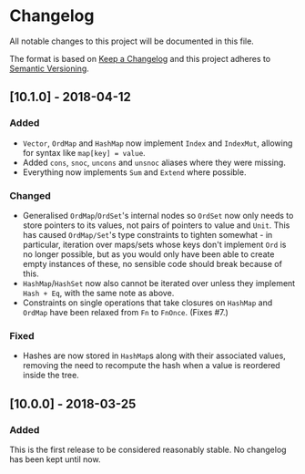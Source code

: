 # Changelog

All notable changes to this project will be documented in this file.

The format is based on [Keep a
Changelog](http://keepachangelog.com/en/1.0.0/) and this project
adheres to [Semantic Versioning](http://semver.org/spec/v2.0.0.html).

## [10.1.0] - 2018-04-12
### Added

* `Vector`, `OrdMap` and `HashMap` now implement `Index` and
  `IndexMut`, allowing for syntax like `map[key] = value`.
* Added `cons`, `snoc`, `uncons` and `unsnoc` aliases where they were missing.
* Everything now implements `Sum` and `Extend` where possible.

### Changed

* Generalised `OrdMap`/`OrdSet`'s internal nodes so `OrdSet` now only
  needs to store pointers to its values, not pairs of pointers to
  value and `Unit`. This has caused `OrdMap/Set`'s type constraints to
  tighten somewhat - in particular, iteration over maps/sets whose
  keys don't implement `Ord` is no longer possible, but as you would
  only have been able to create empty instances of these, no sensible
  code should break because of this.
* `HashMap`/`HashSet` now also cannot be iterated over unless they
  implement `Hash + Eq`, with the same note as above.
* Constraints on single operations that take closures on `HashMap` and
  `OrdMap` have been relaxed from `Fn` to `FnOnce`. (Fixes #7.)

### Fixed

* Hashes are now stored in `HashMap`s along with their associated
  values, removing the need to recompute the hash when a value is
  reordered inside the tree.

## [10.0.0] - 2018-03-25
### Added

This is the first release to be considered reasonably stable. No
changelog has been kept until now.
